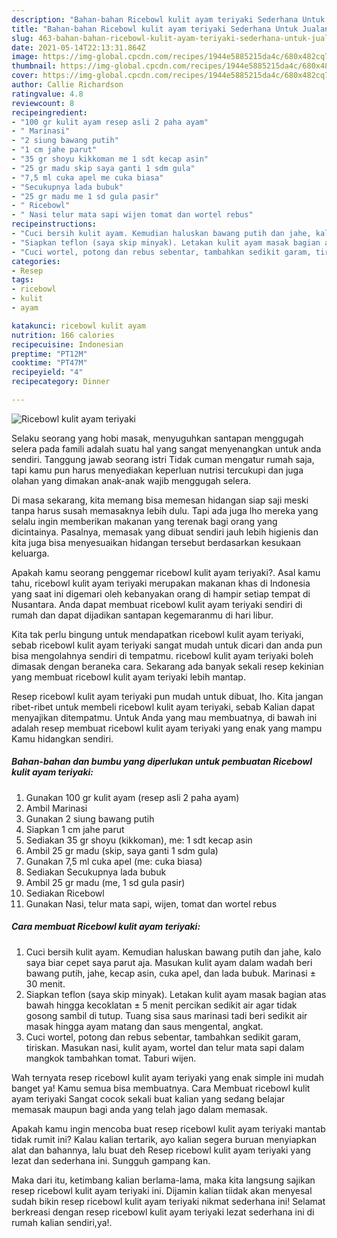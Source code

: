 ```yaml
---
description: "Bahan-bahan Ricebowl kulit ayam teriyaki Sederhana Untuk Jualan"
title: "Bahan-bahan Ricebowl kulit ayam teriyaki Sederhana Untuk Jualan"
slug: 463-bahan-bahan-ricebowl-kulit-ayam-teriyaki-sederhana-untuk-jualan
date: 2021-05-14T22:13:31.864Z
image: https://img-global.cpcdn.com/recipes/1944e5885215da4c/680x482cq70/ricebowl-kulit-ayam-teriyaki-foto-resep-utama.jpg
thumbnail: https://img-global.cpcdn.com/recipes/1944e5885215da4c/680x482cq70/ricebowl-kulit-ayam-teriyaki-foto-resep-utama.jpg
cover: https://img-global.cpcdn.com/recipes/1944e5885215da4c/680x482cq70/ricebowl-kulit-ayam-teriyaki-foto-resep-utama.jpg
author: Callie Richardson
ratingvalue: 4.8
reviewcount: 8
recipeingredient:
- "100 gr kulit ayam resep asli 2 paha ayam"
- " Marinasi"
- "2 siung bawang putih"
- "1 cm jahe parut"
- "35 gr shoyu kikkoman me 1 sdt kecap asin"
- "25 gr madu skip saya ganti 1 sdm gula"
- "7,5 ml cuka apel me cuka biasa"
- "Secukupnya lada bubuk"
- "25 gr madu me 1 sd gula pasir"
- " Ricebowl"
- " Nasi telur mata sapi wijen tomat dan wortel rebus"
recipeinstructions:
- "Cuci bersih kulit ayam. Kemudian haluskan bawang putih dan jahe, kalo saya biar cepet saya parut aja. Masukan kulit ayam dalam wadah beri bawang putih, jahe, kecap asin, cuka apel, dan lada bubuk. Marinasi ± 30 menit."
- "Siapkan teflon (saya skip minyak). Letakan kulit ayam masak bagian atas bawah hingga kecoklatan ± 5 menit percikan sedikit air agar tidak gosong sambil di tutup. Tuang sisa saus marinasi tadi beri sedikit air masak hingga ayam matang dan saus mengental, angkat."
- "Cuci wortel, potong dan rebus sebentar, tambahkan sedikit garam, tiriskan. Masukan nasi, kulit ayam, wortel dan telur mata sapi dalam mangkok tambahkan tomat. Taburi wijen."
categories:
- Resep
tags:
- ricebowl
- kulit
- ayam

katakunci: ricebowl kulit ayam 
nutrition: 166 calories
recipecuisine: Indonesian
preptime: "PT12M"
cooktime: "PT47M"
recipeyield: "4"
recipecategory: Dinner

---
```



![Ricebowl kulit ayam teriyaki](https://img-global.cpcdn.com/recipes/1944e5885215da4c/680x482cq70/ricebowl-kulit-ayam-teriyaki-foto-resep-utama.jpg)

Selaku seorang yang hobi masak, menyuguhkan santapan menggugah selera pada famili adalah suatu hal yang sangat menyenangkan untuk anda sendiri. Tanggung jawab seorang istri Tidak cuman mengatur rumah saja, tapi kamu pun harus menyediakan keperluan nutrisi tercukupi dan juga olahan yang dimakan anak-anak wajib menggugah selera.

Di masa  sekarang, kita memang bisa memesan hidangan siap saji meski tanpa harus susah memasaknya lebih dulu. Tapi ada juga lho mereka yang selalu ingin memberikan makanan yang terenak bagi orang yang dicintainya. Pasalnya, memasak yang dibuat sendiri jauh lebih higienis dan kita juga bisa menyesuaikan hidangan tersebut berdasarkan kesukaan keluarga. 



Apakah kamu seorang penggemar ricebowl kulit ayam teriyaki?. Asal kamu tahu, ricebowl kulit ayam teriyaki merupakan makanan khas di Indonesia yang saat ini digemari oleh kebanyakan orang di hampir setiap tempat di Nusantara. Anda dapat membuat ricebowl kulit ayam teriyaki sendiri di rumah dan dapat dijadikan santapan kegemaranmu di hari libur.

Kita tak perlu bingung untuk mendapatkan ricebowl kulit ayam teriyaki, sebab ricebowl kulit ayam teriyaki sangat mudah untuk dicari dan anda pun bisa mengolahnya sendiri di tempatmu. ricebowl kulit ayam teriyaki boleh dimasak dengan beraneka cara. Sekarang ada banyak sekali resep kekinian yang membuat ricebowl kulit ayam teriyaki lebih mantap.

Resep ricebowl kulit ayam teriyaki pun mudah untuk dibuat, lho. Kita jangan ribet-ribet untuk membeli ricebowl kulit ayam teriyaki, sebab Kalian dapat menyajikan ditempatmu. Untuk Anda yang mau membuatnya, di bawah ini adalah resep membuat ricebowl kulit ayam teriyaki yang enak yang mampu Kamu hidangkan sendiri.

<!--inarticleads1-->

##### Bahan-bahan dan bumbu yang diperlukan untuk pembuatan Ricebowl kulit ayam teriyaki:

1. Gunakan 100 gr kulit ayam (resep asli 2 paha ayam)
1. Ambil  Marinasi
1. Gunakan 2 siung bawang putih
1. Siapkan 1 cm jahe parut
1. Sediakan 35 gr shoyu (kikkoman), me: 1 sdt kecap asin
1. Ambil 25 gr madu (skip, saya ganti 1 sdm gula)
1. Gunakan 7,5 ml cuka apel (me: cuka biasa)
1. Sediakan Secukupnya lada bubuk
1. Ambil 25 gr madu (me, 1 sd gula pasir)
1. Sediakan  Ricebowl
1. Gunakan  Nasi, telur mata sapi, wijen, tomat dan wortel rebus




<!--inarticleads2-->

##### Cara membuat Ricebowl kulit ayam teriyaki:

1. Cuci bersih kulit ayam. Kemudian haluskan bawang putih dan jahe, kalo saya biar cepet saya parut aja. Masukan kulit ayam dalam wadah beri bawang putih, jahe, kecap asin, cuka apel, dan lada bubuk. Marinasi ± 30 menit.
1. Siapkan teflon (saya skip minyak). Letakan kulit ayam masak bagian atas bawah hingga kecoklatan ± 5 menit percikan sedikit air agar tidak gosong sambil di tutup. Tuang sisa saus marinasi tadi beri sedikit air masak hingga ayam matang dan saus mengental, angkat.
1. Cuci wortel, potong dan rebus sebentar, tambahkan sedikit garam, tiriskan. Masukan nasi, kulit ayam, wortel dan telur mata sapi dalam mangkok tambahkan tomat. Taburi wijen.




Wah ternyata resep ricebowl kulit ayam teriyaki yang enak simple ini mudah banget ya! Kamu semua bisa membuatnya. Cara Membuat ricebowl kulit ayam teriyaki Sangat cocok sekali buat kalian yang sedang belajar memasak maupun bagi anda yang telah jago dalam memasak.

Apakah kamu ingin mencoba buat resep ricebowl kulit ayam teriyaki mantab tidak rumit ini? Kalau kalian tertarik, ayo kalian segera buruan menyiapkan alat dan bahannya, lalu buat deh Resep ricebowl kulit ayam teriyaki yang lezat dan sederhana ini. Sungguh gampang kan. 

Maka dari itu, ketimbang kalian berlama-lama, maka kita langsung sajikan resep ricebowl kulit ayam teriyaki ini. Dijamin kalian tiidak akan menyesal sudah bikin resep ricebowl kulit ayam teriyaki nikmat sederhana ini! Selamat berkreasi dengan resep ricebowl kulit ayam teriyaki lezat sederhana ini di rumah kalian sendiri,ya!.

